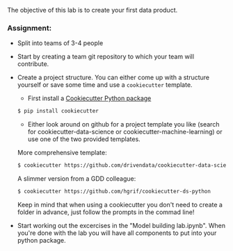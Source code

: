 The objective of this lab is to create your first data product.

### Assignment:
- Split  into teams of 3-4 people
- Start by creating a team git repository to which your team will contribute.
- Create a project structure. You can either come up with a structure yourself or save some time and use a `cookiecutter` template.
    
    - First install a [Cookiecutter Python package](http://cookiecutter.readthedocs.org/en/latest/installation.html)
    ```bash
   $ pip install cookiecutter
    ```
    - Either look around on github for a project template you like (search for cookiecutter-data-science or cookiecutter-machine-learning) or use one of the two provided templates.
  
  More comprehensive template:
  ```bash
  $ cookiecutter https://github.com/drivendata/cookiecutter-data-science
  ```
  A slimmer version from a GDD colleague:
  ```bash
  $ cookiecutter https://github.com/hgrif/cookiecutter-ds-python
  ```
  Keep in mind that when using a cookiecutter you don't need to create a folder in advance, just follow the prompts in the commad line!
- Start working out the excercises in the "Model building lab.ipynb". When you're done with the lab you will have all components to put into your python package.